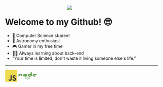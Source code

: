 <img src = "giphy.gif" width = "300px" align = "right">

# Welcome to my Github! 😎

- 📘 Computer Science student
- 🚀 Astronomy enthusiast
- 🎮 Gamer in my free time
- 👩‍💻 Always learning about back-end
- "Your time is limited, don't waste it living someone else's life."
 


---
<div>
  <img src = "https://github.com/devicons/devicon/blob/master/icons/javascript/javascript-original.svg"  width="40" height="40">
  <img src = "https://github.com/devicons/devicon/blob/master/icons/nodejs/nodejs-plain-wordmark.svg" width="60" height="40">
</div>

